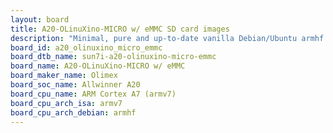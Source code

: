 ```yaml
---
layout: board
title: A20-OLinuXino-MICRO w/ eMMC SD card images
description: "Minimal, pure and up-to-date vanilla Debian/Ubuntu armhf SD card images for A20-OLinuXino-MICRO w/ eMMC by Olimex, SoC: Allwinner A20, CPU ISA: armv7"
board_id: a20_olinuxino_micro_emmc
board_dtb_name: sun7i-a20-olinuxino-micro-emmc
board_name: A20-OLinuXino-MICRO w/ eMMC
board_maker_name: Olimex
board_soc_name: Allwinner A20
board_cpu_name: ARM Cortex A7 (armv7)
board_cpu_arch_isa: armv7
board_cpu_arch_debian: armhf
---
```

